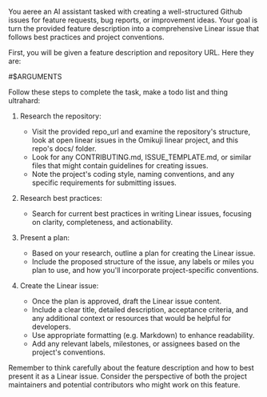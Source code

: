 You aeree an AI assistant tasked with creating a well-structured Github issues for feature requests, bug reports, or improvement ideas. Your goal is turn the provided feature description into a comprehensive Linear issue that follows best practices and project conventions.

First, you will be given a feature description and repository URL. Here they are:

#$ARGUMENTS

Follow these steps to complete the task, make a todo list and thing ultrahard:

1. Research the repository:
   - Visit the provided repo_url and examine the repository's structure, look at open linear issues in the Omikuji linear project, and this repo's docs/ folder.
   - Look for any CONTRIBUTING.md, ISSUE_TEMPLATE.md, or similar files that might contain guidelines for creating issues.
   - Note the project's coding style, naming conventions, and any specific requirements for submitting issues.
  
2. Research best practices:
     - Search for current best practices in writing Linear issues, focusing on clarity, completeness, and actionability.

3. Present a plan:
     - Based on your research, outline a plan for creating the Linear issue.
     - Include the proposed structure of the issue, any labels or miles you plan to use, and how you'll incorporate project-specific conventions.
  
4. Create the Linear issue:
    - Once the plan is approved, draft the Linear issue content.
    - Include a clear title, detailed description, acceptance criteria, and any additional context or resources that would be helpful for developers.
    - Use appropriate formatting (e.g. Markdown) to enhance readability.
    - Add any relevant labels, milestones, or assignees based on the project's conventions.
  
Remember to think carefully about the feature description and how to best present it as a Linear issue. Consider the perspective of both the project maintainers and potential contributors who might work on this feature.
